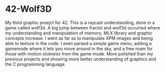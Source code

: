 # 42-Wolf3D

My third graphic proejct for 42. This is a raycast understanding, done in a game called wolf3d. A big jump between fractol and wolf3d occurred where my understanding and manipulation of memory, MLX library and graphic concepts increase. I went as far as to manipulate XPM images and being able to texture in the code. I even parsed a simple game menu, adding a gamemode where it lets you move around in the sky, and a free roam for those with motion sickness from the game mode. More polished than my previous projects and showing more better understanding of graphics and the C programming language.
